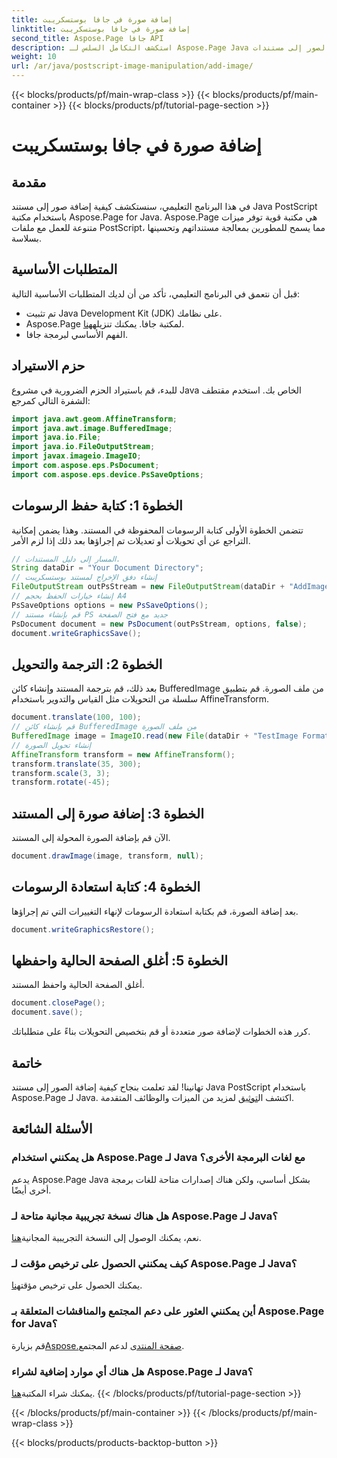 ```yaml
---
title: إضافة صورة في جافا بوستسكريبت
linktitle: إضافة صورة في جافا بوستسكريبت
second_title: Aspose.Page جافا API
description: استكشف التكامل السلس لـ Aspose.Page Java في هذا البرنامج التعليمي حول إضافة الصور إلى مستندات PostScript. ارفع قدرات معالجة المستندات لديك.
weight: 10
url: /ar/java/postscript-image-manipulation/add-image/
---
```


{{< blocks/products/pf/main-wrap-class >}}
{{< blocks/products/pf/main-container >}}
{{< blocks/products/pf/tutorial-page-section >}}

# إضافة صورة في جافا بوستسكريبت

## مقدمة
في هذا البرنامج التعليمي، سنستكشف كيفية إضافة صور إلى مستند Java PostScript باستخدام مكتبة Aspose.Page for Java. Aspose.Page هي مكتبة قوية توفر ميزات متنوعة للعمل مع ملفات PostScript، مما يسمح للمطورين بمعالجة مستنداتهم وتحسينها بسلاسة.
## المتطلبات الأساسية
قبل أن نتعمق في البرنامج التعليمي، تأكد من أن لديك المتطلبات الأساسية التالية:
- تم تثبيت Java Development Kit (JDK) على نظامك.
-  Aspose.Page لمكتبة جافا. يمكنك تنزيله[هنا](https://releases.aspose.com/page/java/).
- الفهم الأساسي لبرمجة جافا.
## حزم الاستيراد
للبدء، قم باستيراد الحزم الضرورية في مشروع Java الخاص بك. استخدم مقتطف الشفرة التالي كمرجع:
```java
import java.awt.geom.AffineTransform;
import java.awt.image.BufferedImage;
import java.io.File;
import java.io.FileOutputStream;
import javax.imageio.ImageIO;
import com.aspose.eps.PsDocument;
import com.aspose.eps.device.PsSaveOptions;
```
## الخطوة 1: كتابة حفظ الرسومات
تتضمن الخطوة الأولى كتابة الرسومات المحفوظة في المستند. وهذا يضمن إمكانية التراجع عن أي تحويلات أو تعديلات تم إجراؤها بعد ذلك إذا لزم الأمر.
```java
// المسار إلى دليل المستندات.
String dataDir = "Your Document Directory";
// إنشاء دفق الإخراج لمستند بوستسكريبت
FileOutputStream outPsStream = new FileOutputStream(dataDir + "AddImage_outPS.ps");
// إنشاء خيارات الحفظ بحجم A4
PsSaveOptions options = new PsSaveOptions();
// قم بإنشاء مستند PS جديد مع فتح الصفحة
PsDocument document = new PsDocument(outPsStream, options, false);
document.writeGraphicsSave();
```
## الخطوة 2: الترجمة والتحويل
بعد ذلك، قم بترجمة المستند وإنشاء كائن BufferedImage من ملف الصورة. قم بتطبيق سلسلة من التحويلات مثل القياس والتدوير باستخدام AffineTransform.
```java
document.translate(100, 100);
// قم بإنشاء كائن BufferedImage من ملف الصورة
BufferedImage image = ImageIO.read(new File(dataDir + "TestImage Format24bppRgb.jpg"));
// إنشاء تحويل الصورة
AffineTransform transform = new AffineTransform();
transform.translate(35, 300);
transform.scale(3, 3);
transform.rotate(-45);
```
## الخطوة 3: إضافة صورة إلى المستند
الآن قم بإضافة الصورة المحولة إلى المستند.
```java
document.drawImage(image, transform, null);
```
## الخطوة 4: كتابة استعادة الرسومات
بعد إضافة الصورة، قم بكتابة استعادة الرسومات لإنهاء التغييرات التي تم إجراؤها.
```java
document.writeGraphicsRestore();
```
## الخطوة 5: أغلق الصفحة الحالية واحفظها
أغلق الصفحة الحالية واحفظ المستند.
```java
document.closePage();
document.save();
```
كرر هذه الخطوات لإضافة صور متعددة أو قم بتخصيص التحويلات بناءً على متطلباتك.
## خاتمة
 تهانينا! لقد تعلمت بنجاح كيفية إضافة الصور إلى مستند Java PostScript باستخدام Aspose.Page لـ Java. اكتشف ال[توثيق](https://reference.aspose.com/page/java/) لمزيد من الميزات والوظائف المتقدمة.
## الأسئلة الشائعة
### هل يمكنني استخدام Aspose.Page لـ Java مع لغات البرمجة الأخرى؟
يدعم Aspose.Page Java بشكل أساسي، ولكن هناك إصدارات متاحة للغات برمجة أخرى أيضًا.
### هل هناك نسخة تجريبية مجانية متاحة لـ Aspose.Page لـ Java؟
 نعم، يمكنك الوصول إلى النسخة التجريبية المجانية[هنا](https://releases.aspose.com/).
### كيف يمكنني الحصول على ترخيص مؤقت لـ Aspose.Page لـ Java؟
 يمكنك الحصول على ترخيص مؤقت[هنا](https://purchase.aspose.com/temporary-license/).
### أين يمكنني العثور على دعم المجتمع والمناقشات المتعلقة بـ Aspose.Page for Java؟
 قم بزيارة[Aspose.صفحة المنتدى](https://forum.aspose.com/c/page/39) لدعم المجتمع.
### هل هناك أي موارد إضافية لشراء Aspose.Page لـ Java؟
 يمكنك شراء المكتبة[هنا](https://purchase.aspose.com/buy).
{{< /blocks/products/pf/tutorial-page-section >}}

{{< /blocks/products/pf/main-container >}}
{{< /blocks/products/pf/main-wrap-class >}}

{{< blocks/products/products-backtop-button >}}
